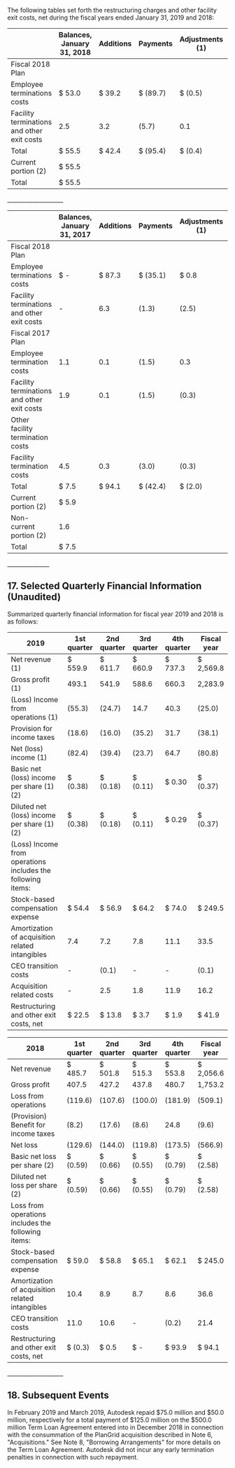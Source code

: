 The following tables set forth the restructuring charges and other facility exit costs, net during the fiscal years ended January 31, 2019 and 2018:

|                                            | Balances, January 31, 2018   | Additions   | Payments   | Adjustments (1)   | Balances, January 31, 2019   |
|--------------------------------------------|------------------------------|-------------|------------|-------------------|------------------------------|
| Fiscal 2018 Plan                           |                              |             |            |                   |                              |
| Employee terminations costs                | $ 53.0                       | $ 39.2      | $ (89.7)   | $ (0.5)           | $ 2.0                        |
| Facility terminations and other exit costs | 2.5                          | 3.2         | (5.7)      | 0.1               | 0.1                          |
| Total                                      | $ 55.5                       | $ 42.4      | $ (95.4)   | $ (0.4)           | $ 2.1                        |
| Current portion (2)                        | $ 55.5                       |             |            |                   | $ 2.1                        |
| Total                                      | $ 55.5                       |             |            |                   | $ 2.1                        |

\_\_\_\_\_\_\_\_\_\_\_\_\_\_\_\_\_\_\_\_

|                                            | Balances, January 31, 2017   | Additions   | Payments   | Adjustments (1)   | Balances, January 31, 2018   |
|--------------------------------------------|------------------------------|-------------|------------|-------------------|------------------------------|
| Fiscal 2018 Plan                           |                              |             |            |                   |                              |
| Employee terminations costs                | $ -                          | $ 87.3      | $ (35.1)   | $ 0.8             | $ 53.0                       |
| Facility terminations and other exit costs | -                            | 6.3         | (1.3)      | (2.5)             | 2.5                          |
| Fiscal 2017 Plan                           |                              |             |            |                   |                              |
| Employee termination costs                 | 1.1                          | 0.1         | (1.5)      | 0.3               | -                            |
| Facility terminations and other exit costs | 1.9                          | 0.1         | (1.5)      | (0.3)             | 0.2                          |
| Other facility termination costs           |                              |             |            |                   |                              |
| Facility termination costs                 | 4.5                          | 0.3         | (3.0)      | (0.3)             | 1.5                          |
| Total                                      | $ 7.5                        | $ 94.1      | $ (42.4)   | $ (2.0)           | $ 57.2                       |
| Current portion (2)                        | $ 5.9                        |             |            |                   | $ 57.2                       |
| Non-current portion (2)                    | 1.6                          |             |            |                   | -                            |
| Total                                      | $ 7.5                        |             |            |                   | $ 57.2                       |

\_\_\_\_\_\_\_\_\_\_\_\_\_\_\_

<!-- image -->

## 17. Selected Quarterly Financial Information (Unaudited)

Summarized quarterly financial information for fiscal year 2019 and 2018 is as follows:

| 2019                                                        | 1st quarter   | 2nd quarter   | 3rd quarter   | 4th quarter   | Fiscal year   |
|-------------------------------------------------------------|---------------|---------------|---------------|---------------|---------------|
| Net revenue (1)                                             | $ 559.9       | $ 611.7       | $ 660.9       | $ 737.3       | $ 2,569.8     |
| Gross profit (1)                                            | 493.1         | 541.9         | 588.6         | 660.3         | 2,283.9       |
| (Loss) Income from operations (1)                           | (55.3)        | (24.7)        | 14.7          | 40.3          | (25.0)        |
| Provision for income taxes                                  | (18.6)        | (16.0)        | (35.2)        | 31.7          | (38.1)        |
| Net (loss) income (1)                                       | (82.4)        | (39.4)        | (23.7)        | 64.7          | (80.8)        |
| Basic net (loss) income per share (1) (2)                   | $ (0.38)      | $ (0.18)      | $ (0.11)      | $ 0.30        | $ (0.37)      |
| Diluted net (loss) income per share (1) (2)                 | $ (0.38)      | $ (0.18)      | $ (0.11)      | $ 0.29        | $ (0.37)      |
| (Loss) Income from operations includes the following items: |               |               |               |               |               |
| Stock-based compensation expense                            | $ 54.4        | $ 56.9        | $ 64.2        | $ 74.0        | $ 249.5       |
| Amortization of acquisition related intangibles             | 7.4           | 7.2           | 7.8           | 11.1          | 33.5          |
| CEO transition costs                                        | -             | (0.1)         | -             | -             | (0.1)         |
| Acquisition related costs                                   | -             | 2.5           | 1.8           | 11.9          | 16.2          |
| Restructuring and other exit costs, net                     | $ 22.5        | $ 13.8        | $ 3.7         | $ 1.9         | $ 41.9        |

| 2018                                               | 1st quarter   | 2nd quarter   | 3rd quarter   | 4th quarter   | Fiscal year   |
|----------------------------------------------------|---------------|---------------|---------------|---------------|---------------|
| Net revenue                                        | $ 485.7       | $ 501.8       | $ 515.3       | $ 553.8       | $ 2,056.6     |
| Gross profit                                       | 407.5         | 427.2         | 437.8         | 480.7         | 1,753.2       |
| Loss from operations                               | (119.6)       | (107.6)       | (100.0)       | (181.9)       | (509.1)       |
| (Provision) Benefit for income taxes               | (8.2)         | (17.6)        | (8.6)         | 24.8          | (9.6)         |
| Net loss                                           | (129.6)       | (144.0)       | (119.8)       | (173.5)       | (566.9)       |
| Basic net loss per share (2)                       | $ (0.59)      | $ (0.66)      | $ (0.55)      | $ (0.79)      | $ (2.58)      |
| Diluted net loss per share (2)                     | $ (0.59)      | $ (0.66)      | $ (0.55)      | $ (0.79)      | $ (2.58)      |
| Loss from operations includes the following items: |               |               |               |               |               |
| Stock-based compensation expense                   | $ 59.0        | $ 58.8        | $ 65.1        | $ 62.1        | $ 245.0       |
| Amortization of acquisition related intangibles    | 10.4          | 8.9           | 8.7           | 8.6           | 36.6          |
| CEO transition costs                               | 11.0          | 10.6          | -             | (0.2)         | 21.4          |
| Restructuring and other exit costs, net            | $ (0.3)       | $ 0.5         | $ -           | $ 93.9        | $ 94.1        |

\_\_\_\_\_\_\_\_\_\_\_\_\_\_\_\_\_\_\_\_

## 18. Subsequent Events

In February 2019 and March 2019, Autodesk repaid $75.0 million and $50.0 million, respectively for a total payment of $125.0 million on the $500.0 million Term Loan Agreement entered into in December 2018 in connection with the consummation of the PlanGrid acquisition described in Note 6, "Acquisitions." See Note 8, "Borrowing Arrangements" for more details on the Term Loan Agreement. Autodesk did not incur any early termination penalties in connection with such repayment.

<!-- image -->